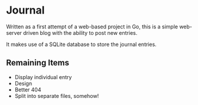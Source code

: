 # Journal

Written as a first attempt of a web-based project in Go, this is a simple web-
server driven blog with the ability to post new entries.

It makes use of a SQLite database to store the journal entries.

## Remaining Items

* Display individual entry
* Design
* Better 404
* Split into separate files, somehow!
